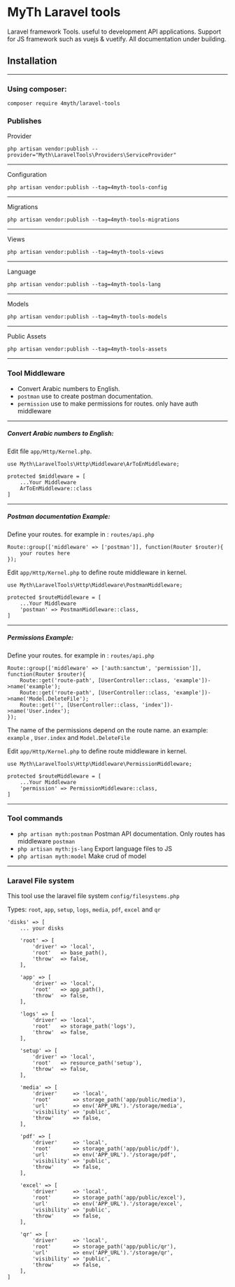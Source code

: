# MyTh Laravel tools

Laravel framework Tools. useful to development API applications.
Support for JS framework such as vuejs & vuetify.
All documentation under building.

## Installation

---

### Using composer:

    composer require 4myth/laravel-tools

### Publishes

Provider

    php artisan vendor:publish --provider="Myth\LaravelTools\Providers\ServiceProvider"

----

Configuration

    php artisan vendor:publish --tag=4myth-tools-config

----

Migrations

    php artisan vendor:publish --tag=4myth-tools-migrations

----

Views

    php artisan vendor:publish --tag=4myth-tools-views

----

Language

    php artisan vendor:publish --tag=4myth-tools-lang

----

Models

    php artisan vendor:publish --tag=4myth-tools-models

----

Public Assets

    php artisan vendor:publish --tag=4myth-tools-assets

----

### Tool Middleware

- Convert Arabic numbers to English.
- `postman` use to create postman documentation.
- `permission` use to make permissions for routes. only have auth middleware

---


##### Convert Arabic numbers to English:

Edit file `app/Http/Kernel.php`.

    use Myth\LaravelTools\Http\Middleware\ArToEnMiddleware;

    protected $middleware = [
        ...Your Middleware
        ArToEnMiddleware::class
    ]

---

##### Postman documentation Example:

Define your routes. for example in : `routes/api.php`

    Route::group(['middleware' => ['postman']], function(Router $router){
        your routes here
    });

Edit `app/Http/Kernel.php` to define route middleware in kernel.

    use Myth\LaravelTools\Http\Middleware\PostmanMiddleware;

    protected $routeMiddleware = [
        ...Your Middleware
        'postman' => PostmanMiddleware::class,
    ]

---

##### Permissions Example:


Define your routes. for example in : `routes/api.php`

    Route::group(['middleware' => ['auth:sanctum', 'permission']], function(Router $router){
        Route::get('route-path', [UserController::class, 'example'])->name('example');
        Route::get('route-path', [UserController::class, 'example'])->name('Model.DeleteFile');
        Route::get('', [UserController::class, 'index'])->name('User.index');
    });

The name of the permissions depend on the route name. an example: `example` , `User.index` and `Model.DeleteFile`

Edit `app/Http/Kernel.php` to define route middleware in kernel.

    use Myth\LaravelTools\Http\Middleware\PermissionMiddleware;

    protected $routeMiddleware = [
        ...Your Middleware
        'permission' => PermissionMiddleware::class,
    ]

---

### Tool commands

- `php artisan myth:postman` Postman API documentation. Only routes has middleware `postman`
- `php artisan myth:js-lang` Export language files to JS
- `php artisan myth:model` Make crud of model

---

### Laravel File system
This tool use the laravel file system `config/filesystems.php`

Types: `root`, `app`, `setup`, `logs`, `media`, `pdf`, `excel` and `qr`

    'disks' => [
        ... your disks

        'root' => [
            'driver' => 'local',
            'root'   => base_path(),
            'throw'  => false,
        ],

        'app' => [
            'driver' => 'local',
            'root'   => app_path(),
            'throw'  => false,
        ],

        'logs' => [
            'driver' => 'local',
            'root'   => storage_path('logs'),
            'throw'  => false,
        ],

        'setup' => [
            'driver' => 'local',
            'root'   => resource_path('setup'),
            'throw'  => false,
        ],

        'media' => [
            'driver'     => 'local',
            'root'       => storage_path('app/public/media'),
            'url'        => env('APP_URL').'/storage/media',
            'visibility' => 'public',
            'throw'      => false,
        ],

        'pdf' => [
            'driver'     => 'local',
            'root'       => storage_path('app/public/pdf'),
            'url'        => env('APP_URL').'/storage/pdf',
            'visibility' => 'public',
            'throw'      => false,
        ],

        'excel' => [
            'driver'     => 'local',
            'root'       => storage_path('app/public/excel'),
            'url'        => env('APP_URL').'/storage/excel',
            'visibility' => 'public',
            'throw'      => false,
        ],

        'qr' => [
            'driver'     => 'local',
            'root'       => storage_path('app/public/qr'),
            'url'        => env('APP_URL').'/storage/qr',
            'visibility' => 'public',
            'throw'      => false,
        ],
    ]

